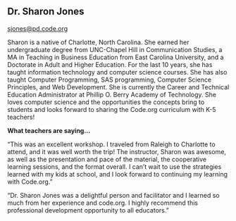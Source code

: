 ## Dr. Sharon Jones

[sjones@pd.code.org](mailto:sjones@pd.code.org)

Sharon is a native of Charlotte, North Carolina. She earned her undergraduate degree from UNC-Chapel Hill in Communication Studies, a MA in Teaching in Business Education from East Carolina University, and a Doctorate in Adult and Higher Education. For the last 10 years, she has taught information technology and computer science courses. She has also taught Computer Programming, SAS programming, Computer Science Principles, and Web Development. She is currently the Career and Technical Education Administrator at Phillip O. Berry Academy of Technology. She loves computer science and the opportunities the concepts bring to students and looks forward to sharing the Code.org curriculum with K-5 teachers!

**What teachers are saying…**

“This was an excellent workshop. I traveled from Raleigh to Charlotte to attend, and it was well worth the trip! The instructor, Sharon was awesome, as well as the presentation and pace of the material, the cooperative learning sessions, and the format overall. I can’t wait to use the strategies learned with my kids at school, and I look forward to continuing my learning with Code.org.”

“Dr. Sharon Jones was a delightful person and facilitator and I learned so much from her experience and code.org. I highly recommend this professional development opportunity to all educators.”

